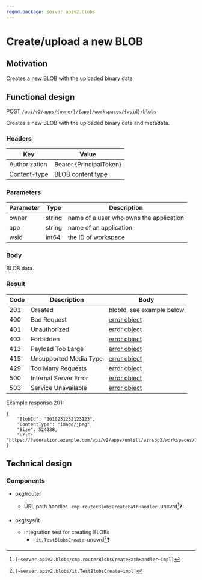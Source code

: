 ```yaml
---
reqmd.package: server.apiv2.blobs
---
```


# Create/upload a new BLOB
## Motivation
Creates a new BLOB with the uploaded binary data 

## Functional design
POST `/api/v2/apps/{owner}/{app}/workspaces/{wsid}/blobs`

Creates a new BLOB with the uploaded binary data and metadata.

### Headers
| Key | Value |
| --- | --- |
| Authorization | Bearer {PrincipalToken} |
| Content-type | BLOB content type |

### Parameters
| Parameter | Type | Description |
| --- | --- | --- |
| owner | string | name of a user who owns the application |
| app | string | name of an application |
| wsid | int64 | the ID of workspace |

### Body
BLOB data.

### Result
| Code | Description | Body |
| --- | --- | --- |
| 201 | Created | blobId, see example below |
| 400 | Bad Request | [error object](conventions.md#errors) |
| 401 | Unauthorized | [error object](conventions.md#errors) |
| 403 | Forbidden | [error object](conventions.md#errors) |
| 413 | Payload Too Large | [error object](conventions.md#errors) |
| 415 | Unsupported Media Type | [error object](conventions.md#errors) |
| 429 | Too Many Requests | [error object](conventions.md#errors) |
| 500 | Internal Server Error | [error object](conventions.md#errors) |
| 503 | Service Unavailable | [error object](conventions.md#errors) |

Example response 201:
```
{
    "BlobId": "1010231232123123",
    "ContentType": "image/jpeg",
    "Size": 524288,  
    "Url": "https://federation.example.com/api/v2/apps/untill/airsbp3/workspaces/12344566789/blobs/1010231232123123"
}
```

## Technical design
### Components  
- pkg/router
  - URL path handler `~cmp.routerBlobsCreatePathHandler~`uncvrd[^1]❓:

- pkg/sys/it
    - integration test for creating BLOBs
        - `~it.TestBlobsCreate~`uncvrd[^2]❓

[^1]: `[~server.apiv2.blobs/cmp.routerBlobsCreatePathHandler~impl]`
[^2]: `[~server.apiv2.blobs/it.TestBlobsCreate~impl]`
